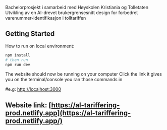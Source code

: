 Bachelorprosjekt i samarbeid med Høyskolen Kristiania og Tolletaten  
Utvikling av en AI-drevet brukergrensesnitt design for forbedret varenummer-identifikasjon i tolltariffen

## Getting Started

How to run on local environment:

```bash
npm install
# then run
npm run dev
```

The website should now be running on your computer
Click the link it gives you on the terminal/console you ran those commands in

#e.g: [http://localhost:3000](http://localhost:3000)

## Website link: [https://al-tariffering-prod.netlify.app](https://al-tariffering-prod.netlify.app/)
